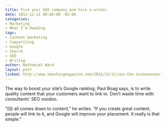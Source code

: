 ```yaml
---
title: Fire your SEO company and hire a writer
date: 2012-12-11 00:00:00 -05:00
categories:
- Marketing
- What I’m Reading
tags:
- Content marketing
- Copywriting
- Google
- Search
- SEO
- Writing
author: Nathaniel Ward
layout: post
linked: http://www.smashingmagazine.com/2012/12/11/seo-the-inconvenient-truth/
---
```


The way to boost your site’s Google ranking, Paul Boag says, is to write quality content that your customers want to link to. Don’t waste time with consultants’ SEO voodoo.

"[I]t all comes down to content,” he writes. “If you create great content, people will link to it, and Google will improve your placement. It really is that simple.”